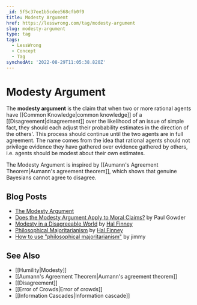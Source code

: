 ```yaml
---
_id: 5f5c37ee1b5cdee568cfb0f9
title: Modesty Argument
href: https://lesswrong.com/tag/modesty-argument
slug: modesty-argument
type: tag
tags:
  - LessWrong
  - Concept
  - Tag
synchedAt: '2022-08-29T11:05:38.820Z'
---
```


# Modesty Argument

The **modesty argument** is the claim that when two or more rational agents have [[Common Knowledge|common knowledge]] of a [[Disagreement|disagreement]] over the likelihood of an issue of simple fact, they should each adjust their probability estimates in the direction of the others'. This process should continue until the two agents are in full agreement. The name comes from the idea that rational agents should not privilege evidence they have gathered over evidence gathered by others, i.e. agents should be modest about their own estimates.

The Modesty Argument is inspired by [[Aumann's Agreement Theorem|Aumann's agreement theorem]], which shows that genuine Bayesians cannot agree to disagree.

## Blog Posts

- [The Modesty Argument](http://lesswrong.com/lw/gr/the_modesty_argument/)
- [Does the Modesty Argument Apply to Moral Claims?](http://www.overcomingbias.com/2006/12/does_the_modest.html) by Paul Gowder
- [Modesty in a Disagreeable World](http://www.overcomingbias.com/2006/12/modesty_in_a_di.html) by [Hal Finney](https://en.wikipedia.org/wiki/Hal_Finney_(cypherpunk))
- [Philosophical Majoritarianism](http://www.overcomingbias.com/2007/03/on_majoritarian.html) by [Hal Finney](https://en.wikipedia.org/wiki/Hal_Finney_(cypherpunk))
- [How to use "philosophical majoritarianism"](http://lesswrong.com/lw/es/how_to_use_philisophical_majoritarianism/) by jimmy

## See Also

- [[Humility|Modesty]]
- [[Aumann's Agreement Theorem|Aumann's agreement theorem]]
- [[Disagreement]]
- [[Error of Crowds|Error of crowds]]
- [[Information Cascades|Information cascade]]
